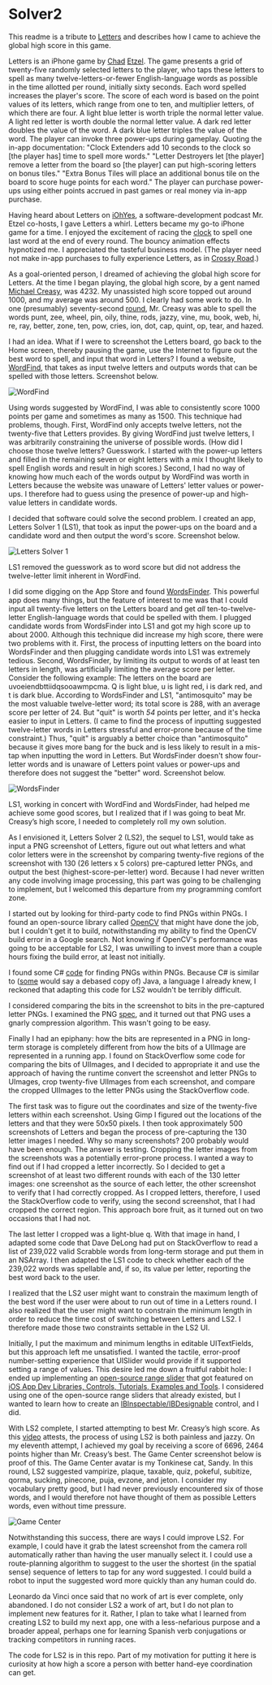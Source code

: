 Solver2
===================

This readme is a tribute to [Letters](https://itunes.apple.com/us/app/letters-game-about-spelling/id823334911?ls=1&mt=8) and describes how I came to achieve the global high score in this game.

Letters is an iPhone game by [Chad](https://twitter.com/jazzychad) [Etzel](http://jazzychad.net). The game presents a grid of twenty-five randomly selected letters to the player, who taps these letters to spell as many twelve-letters-or-fewer English-language words as possible in the time allotted per round, initially sixty seconds. Each word spelled increases the player's score. The score of each word is based on the point values of its letters, which range from one to ten, and multiplier letters, of which there are four. A light blue letter is worth triple the normal letter value. A light red letter is worth double the normal letter value. A dark red letter doubles the value of the word. A dark blue letter triples the value of the word. The player can invoke three power-ups during gameplay. Quoting the in-app documentation: "Clock Extenders add 10 seconds to the clock so [the player has] time to spell more words." "Letter Destroyers let [the player] remove a letter from the board so [the player] can put high-scoring letters on bonus tiles." "Extra Bonus Tiles will place an additional bonus tile on the board to score huge points for each word." The player can purchase power-ups using either points accrued in past games or real money via in-app purchase.

Having heard about Letters on [iOhYes](http://iohyespodcast.com), a software-development podcast Mr. Etzel co-hosts, I gave Letters a whirl. Letters became my go-to iPhone game for a time. I enjoyed the excitement of racing the [clock](http://watches.uhrzeit.org/atomic-clock.php) to spell one last word at the end of every round. The bouncy animation effects hypnotized me. I appreciated the tasteful business model. (The player need not make in-app purchases to fully experience Letters, as in [Crossy Road](https://itunes.apple.com/app/crossy-road-endless-arcade/id924373886?at=1l3vs3u&ct=crcom).)

As a goal-oriented person, I dreamed of achieving the global high score for Letters. At the time I began playing, the global high score, by a gent named [Michael Creasy](https://twitter.com/crsy), was 4232. My unassisted high score topped out around 1000, and my average was around 500. I clearly had some work to do. In one (presumably) seventy-second [round](https://twitter.com/crsy/status/466625449724891136), Mr. Creasy was able to spell the words punt, zee, wheel, pin, oily, thine, rods, jazzy, vine, mu, book, web, hi, re, ray, better, zone, ten, pow, cries, ion, dot, cap, quint, op, tear, and hazed.

I had an idea. What if I were to screenshot the Letters board, go back to the Home screen, thereby pausing the game, use the Internet to figure out the best word to spell, and input that word in Letters? I found a website, [WordFind](http://www.wordfind.com), that takes as input twelve letters and outputs words that can be spelled with those letters. Screenshot below.

![WordFind](https://raw.github.com/vermont42/Solver2/master/images/wordFind.png)

Using words suggested by WordFind, I was able to consistently score 1000 points per game and sometimes as many as 1500. This technique had problems, though. First, WordFind only accepts twelve letters, not the twenty-five that Letters provides. By giving WordFind just twelve letters, I was arbitrarily constraining the universe of possible words. (How did I choose those twelve letters? Guesswork. I started with the power-up letters and filled in the remaining seven or eight letters with a mix I thought likely to spell English words and result in high scores.) Second, I had no way of knowing how much each of the words output by WordFind was worth in Letters because the website was unaware of Letters' letter values or power-ups. I therefore had to guess using the presence of power-up and high-value letters in candidate words.

I decided that software could solve the second problem. I created an app, Letters Solver 1 (LS1), that took as input the power-ups on the board and a candidate word and then output the word's score. Screenshot below.

![Letters Solver 1](https://raw.github.com/vermont42/Solver2/master/images/LS1.png)

LS1 removed the guesswork as to word score but did not address the twelve-letter limit inherent in WordFind.

I did some digging on the App Store and found [WordsFinder](http://janswaal.home.xs4all.nl/iPhone/WordsFinder/). This powerful app does many things, but the feature of interest to me was that I could input all twenty-five letters on the Letters board and get _all_ ten-to-twelve-letter English-language words that could be spelled with them. I plugged candidate words from WordsFinder into LS1 and got my high score up to about 2000. Although this technique did increase my high score, there were two problems with it. First, the process of inputting letters on the board into WordsFinder and then plugging candidate words into LS1 was extremely tedious. Second, WordsFinder, by limiting its output to words of at least ten letters in length, was artificially limiting the average score per letter. Consider the following example: The letters on the board are uvoeiendbttiidqsooawmpcma. Q is light blue, u is light red, i is dark red, and t is dark blue. According to WordsFinder and LS1, "antimosquito" may be the most valuable twelve-letter word; its total score is 288, with an average score per letter of 24. But "quit" is worth _54_ points per letter, and it's hecka easier to input in Letters. (I came to find the process of inputting suggested twelve-letter words in Letters stressful and error-prone because of the time constraint.) Thus, "quit" is arguably a better choice than "antimosquito" because it gives more bang for the buck and is less likely to result in a mis-tap when inputting the word in Letters. But WordsFinder doesn't show four-letter words and is unaware of Letters point values or power-ups and therefore does not suggest the "better" word. Screenshot below.

![WordsFinder](https://raw.github.com/vermont42/Solver2/master/images/WordsFinder.png)

LS1, working in concert with WordFind and WordsFinder, had helped me achieve some good scores, but I realized that if I was going to beat Mr. Creasy’s high score, I needed to completely roll my own solution.

As I envisioned it, Letters Solver 2 (LS2), the sequel to LS1, would take as input a PNG screenshot of Letters, figure out out what letters and what color letters were in the screenshot by comparing twenty-five regions of the screenshot with 130 (26 letters x 5 colors) pre-captured letter PNGs, and output the best (highest-score-per-letter) word. Because I had never written any code involving image processing, this part was going to be challenging to implement, but I welcomed this departure from my programming comfort zone.

I started out by looking for third-party code to find PNGs within PNGs. I found an open-source library called [OpenCV](http://www.opencv.org) that might have done the job, but I couldn't get it to build, notwithstanding my ability to find the OpenCV build error in a Google search. Not knowing if OpenCV's performance was going to be acceptable for LS2, I was unwilling to invest more than a couple hours fixing the build error, at least not initially.

I found some C# [code](http://www.codeproject.com/Articles/38619/Finding-a-Bitmap-contained-inside-another-Bitmap) for finding PNGs within PNGs. Because C# is similar to ([some](http://news.cnet.com/2100-1082-817522.html) would say a debased copy of) Java, a language I already knew, I reckoned that adapting this code for LS2 wouldn't be terribly difficult.

I considered comparing the bits in the screenshot to bits in the pre-captured letter PNGs. I examined the PNG [spec](http://www.w3.org/TR/PNG/), and it turned out that PNG uses a gnarly compression algorithm. This wasn't going to be easy.

Finally I had an epiphany: how the bits are represented in a PNG in long-term storage is completely different from how the bits of a UIImage are represented in a running app. I found on StackOverflow some code for comparing the bits of UIImages, and I decided to appropriate it and use the approach of having the runtime convert the screenshot and letter PNGs to UImages, crop twenty-five UIImages from each screenshot, and compare the cropped UIImages to the letter PNGs using the StackOverflow code.

The first task was to figure out the coordinates and size of the twenty-five letters within each screenshot. Using Gimp I figured out the locations of the letters and that they were 50x50 pixels. I then took approximately 500 screenshots of Letters and began the process of pre-capturing the 130 letter images I needed. Why so many screenshots? 200 probably would have been enough. The answer is testing. Cropping the letter images from the screenshots was a potentially error-prone process. I wanted a way to find out if I had cropped a letter incorrectly. So I decided to get a screenshot of at least two different rounds with each of the 130 letter images: one screenshot as the source of each letter, the other screenshot to verify that I had correctly cropped. As I cropped letters, therefore, I used the StackOverflow code to verify, using the second screenshot, that I had cropped the correct region. This approach bore fruit, as it turned out on two occasions that I had not.

The last letter I cropped was a light-blue q. With that image in hand, I adapted some code that Dave DeLong had put on StackOverflow to read a list of 239,022 valid Scrabble words from long-term storage and put them in an NSArray. I then adapted the LS1 code to check whether each of the 239,022 words was spellable and, if so, its value per letter, reporting the best word back to the user.

I realized that the LS2 user might want to constrain the maximum length of the best word if the user were about to run out of time in a Letters round. I also realized that the user might want to constrain the minimum length in order to reduce the time cost of switching between Letters and LS2. I therefore made those two constraints settable in the LS2 UI.

Initially, I put the maximum and minimum lengths in editable UITextFields, but this approach left me unsatisfied. I wanted the tactile, error-proof number-setting experience that UISlider would provide if it supported setting a range of values. This desire led me down a fruitful rabbit hole: I ended up implementing an [open-source range slider](https://github.com/vermont42/JFADoubleSlider) that got featured on [iOS App Dev Libraries, Controls, Tutorials, Examples and Tools](https://maniacdev.com/2015/01/open-source-ios-range-slider-component-that-can-be-used-within-interface-builder). I considered using one of the open-source range sliders that already existed, but I wanted to learn how to create an [IBInspectable/IBDesignable](http://nshipster.com/ibinspectable-ibdesignable/) control, and I did.

With LS2 complete, I started attempting to best Mr. Creasy’s high score. As this [video](https://vimeo.com/119315381) attests, the process of using LS2 is both painless and jazzy. On my eleventh attempt, I achieved my goal by receiving a score of 6696, 2464 points higher than Mr. Creasy’s best. The Game Center screenshot below is proof of this. The Game Center avatar is my Tonkinese cat, Sandy. In this round, LS2 suggested vampirize, plaque, taxable, quiz, pokeful, subitize, qorma, sucking, pinecone, puja, evzone, and jeton. I consider my vocabulary pretty good, but I had never previously encountered six of those words, and I would therefore not have thought of them as possible Letters words, even without time pressure.

![Game Center](https://raw.github.com/vermont42/Solver2/master/images/GameCenter.png)

Notwithstanding this success, there are ways I could improve LS2. For example, I could have it grab the latest screenshot from the camera roll automatically rather than having the user manually select it. I could use a route-planning algorithm to suggest to the user the shortest (in the spatial sense) sequence of letters to tap for any word suggested. I could build a robot to input the suggested word more quickly than any human could do.

Leonardo da Vinci once said that no work of art is ever complete, only abandoned. I do not consider LS2 a work of art, but I do not plan to implement new features for it. Rather, I plan to take what I learned from creating LS2 to build my next app, one with a less-nefarious purpose and a broader appeal, perhaps one for learning Spanish verb conjugations or tracking competitors in running races.

The code for LS2 is in this repo. Part of my motivation for putting it here is curiosity at how high a score a person with better hand-eye coordination can get.

